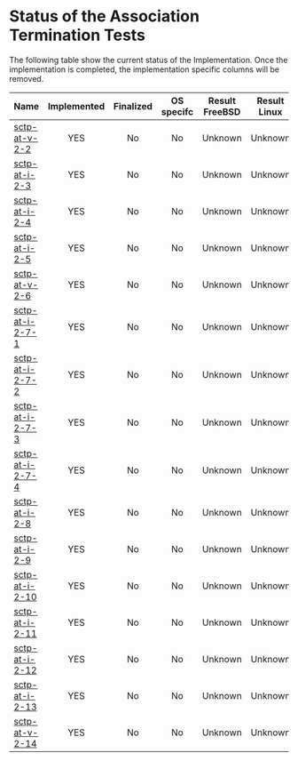 # Status of the Association Termination Tests

The following table show the current status of the Implementation. Once the implementation is completed, the implementation specific columns will be removed.

| Name                                  | Implemented | Finalized | OS specifc | Result FreeBSD | Result Linux |
|:--------------------------------------|:-----------:|:---------:|:----------:|:--------------:|:------------:|
|[sctp-at-v-2-2](sctp-at-v-2-2.pkt)     | YES         | No        | No         | Unknown        | Unknown      |
|[sctp-at-i-2-3](sctp-at-i-2-3.pkt)     | YES         | No        | No         | Unknown        | Unknown      |
|[sctp-at-i-2-4](sctp-at-i-2-4.pkt)     | YES         | No        | No         | Unknown        | Unknown      |
|[sctp-at-i-2-5](sctp-at-i-2-5.pkt)     | YES         | No        | No         | Unknown        | Unknown      |
|[sctp-at-v-2-6](sctp-at-v-2-6.pkt)     | YES         | No        | No         | Unknown        | Unknown      |
|[sctp-at-i-2-7-1](sctp-at-i-2-7-1.pkt) | YES         | No        | No         | Unknown        | Unknown      |
|[sctp-at-i-2-7-2](sctp-at-i-2-7-2.pkt) | YES         | No        | No         | Unknown        | Unknown      |
|[sctp-at-i-2-7-3](sctp-at-i-2-7-3.pkt) | YES         | No        | No         | Unknown        | Unknown      |
|[sctp-at-i-2-7-4](sctp-at-i-2-7-4.pkt) | YES         | No        | No         | Unknown        | Unknown      |
|[sctp-at-i-2-8](sctp-at-i-2-8.pkt)     | YES         | No        | No         | Unknown        | Unknown      |
|[sctp-at-i-2-9](sctp-at-i-2-9.pkt)     | YES         | No        | No         | Unknown        | Unknown      |
|[sctp-at-i-2-10](sctp-at-i-2-10.pkt)   | YES         | No        | No         | Unknown        | Unknown      |
|[sctp-at-i-2-11](sctp-at-i-2-11.pkt)   | YES         | No        | No         | Unknown        | Unknown      |
|[sctp-at-i-2-12](sctp-at-i-2-12.pkt)   | YES         | No        | No         | Unknown        | Unknown      |
|[sctp-at-i-2-13](sctp-at-i-2-13.pkt)   | YES         | No        | No         | Unknown        | Unknown      |
|[sctp-at-v-2-14](sctp-at-v-2-14.pkt)   | YES         | No        | No         | Unknown        | Unknown      |
